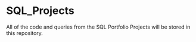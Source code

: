 # SQL_Projects
All of the code and queries from the SQL Portfolio Projects will be stored in this repository.
